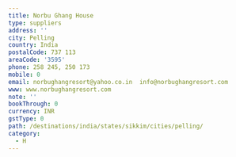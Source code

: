 ```yaml
---
title: Norbu Ghang House
type: suppliers
address: ''
city: Pelling
country: India
postalCode: 737 113
areaCode: '3595'
phone: 258 245, 250 173
mobile: 0
email: norbughangresort@yahoo.co.in  info@norbughangresort.com
www: www.norbughangresort.com
note: ''
bookThrough: 0
currency: INR
gstType: 0
path: /destinations/india/states/sikkim/cities/pelling/
category:
  - H
---
```


